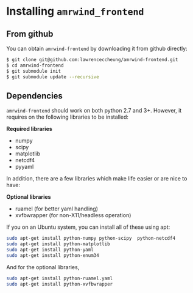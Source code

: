 # Installing `amrwind_frontend`

## From github
You can obtain `amrwind-frontend` by downloading it from github directly:
```bash
$ git clone git@github.com:lawrenceccheung/amrwind-frontend.git
$ cd amrwind-frontend
$ git submodule init
$ git submodule update --recursive
```

## Dependencies

`amrwind-frontend` should work on both python 2.7 and 3+.  However, it
requires on the following libraries to be installed:

**Required libraries**
- numpy
- scipy
- matplotlib
- netcdf4
- pyyaml

In addition, there are a few libraries which make life easier or are
nice to have:

**Optional libraries**
- ruamel (for better yaml handling)
- xvfbwrapper (for non-X11/headless operation)


If you on an Ubuntu system, you can install all of these using apt:

```bash
sudo apt-get install python-numpy python-scipy  python-netcdf4 
sudo apt-get install python-matplotlib
sudo apt-get install python-yaml
sudo apt-get install python-enum34
```

And for the optional libraries,
```bash
sudo apt-get install python-ruamel.yaml 
sudo apt-get install python-xvfbwrapper 
```